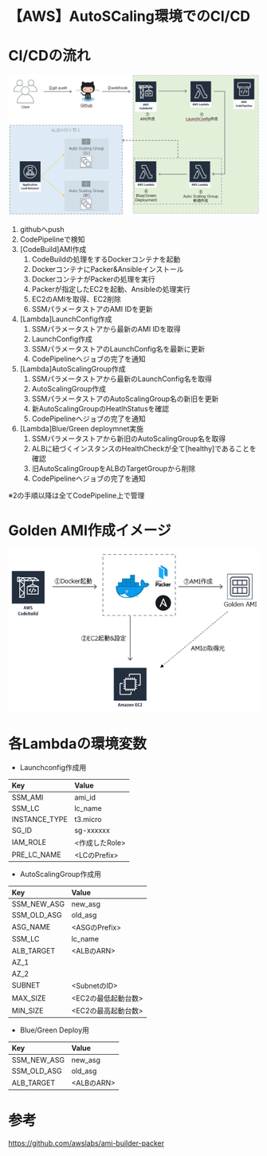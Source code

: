 【AWS】AutoSCaling環境でのCI/CD
==============================

# CI/CDの流れ

![CI/CD](https://github.com/Kohei040/aws_code_series_validation/raw/test/image/CICD_Flow.PNG)

1. githubへpush
1. CodePipelineで検知
1. [CodeBuild]AMI作成
    1. CodeBuildの処理をするDockerコンテナを起動
    1. DockerコンテナにPacker&Ansibleインストール
    1. DockerコンテナがPackerの処理を実行
    1. Packerが指定したEC2を起動、Ansibleの処理実行
    1. EC2のAMIを取得、EC2削除
    1. SSMパラメータストアのAMI IDを更新
1. [Lambda]LaunchConfig作成
    1. SSMパラメータストアから最新のAMI IDを取得
    1. LaunchConfig作成
    1. SSMパラメータストアのLaunchConfig名を最新に更新
    1. CodePipelineへジョブの完了を通知
1. [Lambda]AutoScalingGroup作成
    1. SSMパラメータストアから最新のLaunchConfig名を取得
    1. AutoScalingGroup作成
    1. SSMパラメータストアのAutoScalingGroup名の新旧を更新
    1. 新AutoScalingGroupのHeatlhStatusを確認
    1. CodePipelineへジョブの完了を通知
1. [Lambda]Blue/Green deploymnet実施
    1. SSMパラメータストアから新旧のAutoScalingGroup名を取得
    1. ALBに紐づくインスタンスのHealthCheckが全て[healthy]であることを確認
    1. 旧AutoScalingGroupをALBのTargetGroupから削除
    1. CodePipelineへジョブの完了を通知

※2の手順以降は全てCodePipeline上で管理

# Golden AMI作成イメージ

![Create_GoledenAMI](https://github.com/Kohei040/aws_code_series_validation/raw/test/image/Create_Golden_AMI.PNG)

# 各Lambdaの環境変数
- Launchconfig作成用

|Key|Value|
|:--|:--|
|SSM_AMI|ami_id|
|SSM_LC|lc_name|
|INSTANCE_TYPE|t3.micro|
|SG_ID|sg-xxxxxx|
|IAM_ROLE|<作成したRole>|
|PRE_LC_NAME|<LCのPrefix>|

- AutoScalingGroup作成用

|Key|Value|
|:--|:--|
|SSM_NEW_ASG|new_asg|
|SSM_OLD_ASG|old_asg|
|ASG_NAME|<ASGのPrefix>|
|SSM_LC|lc_name|
|ALB_TARGET|<ALBのARN>|
|AZ_1|<AvailabilityZones>|
|AZ_2|<AvailabilityZones>|
|SUBNET|<SubnetのID>|
|MAX_SIZE|<EC2の最低起動台数>|
|MIN_SIZE|<EC2の最高起動台数>|

- Blue/Green Deploy用

|Key|Value|
|:--|:--|
|SSM_NEW_ASG|new_asg|
|SSM_OLD_ASG|old_asg|
|ALB_TARGET|<ALBのARN>|

# 参考
https://github.com/awslabs/ami-builder-packer
